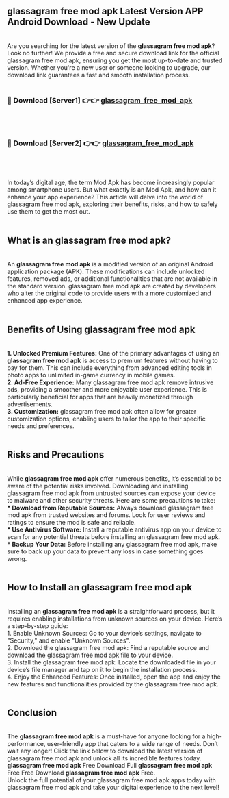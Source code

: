 ## glassagram free mod apk Latest Version APP Android Download - New Update
<br>
Are you searching for the latest version of the <strong>glassagram free mod apk</strong>? Look no further! We provide a free and secure download link for the official glassagram free mod apk, ensuring you get the most up-to-date and trusted version. Whether you're a new user or someone looking to upgrade, our download link guarantees a fast and smooth installation process.
<br>
<br>
<h3>🔴 Download [Server1] 👉👉 <a href="https://modyolo.store/glassagram+free+mod+apk">glassagram_free_mod_apk</a></h3><br>
<br>
<h3>🔴 Download [Server2] 👉👉 <a href="https://modyolo.store/glassagram+free+mod+apk">glassagram_free_mod_apk</a></h3><br>
<br>
<br>
In today’s digital age, the term Mod Apk has become increasingly popular among smartphone users. But what exactly is an Mod Apk, and how can it enhance your app experience? This article will delve into the world of glassagram free mod apk, exploring their benefits, risks, and how to safely use them to get the most out.
<br>
<br>
<h2>What is an glassagram free mod apk?</h2>
<br>
An <strong>glassagram free mod apk</strong> is a modified version of an original Android application package (APK). These modifications can include unlocked features, removed ads, or additional functionalities that are not available in the standard version. glassagram free mod apk are created by developers who alter the original code to provide users with a more customized and enhanced app experience.
<br>
<br>
<h2>Benefits of Using glassagram free mod apk</h2>
<br>
<strong> 1. Unlocked Premium Features:</strong> One of the primary advantages of using an <strong>glassagram free mod apk</strong> is access to premium features without having to pay for them. This can include everything from advanced editing tools in photo apps to unlimited in-game currency in mobile games.
<br>
<strong> 2. Ad-Free Experience:</strong> Many glassagram free mod apk remove intrusive ads, providing a smoother and more enjoyable user experience. This is particularly beneficial for apps that are heavily monetized through advertisements.
<br>
<strong> 3. Customization:</strong> glassagram free mod apk often allow for greater customization options, enabling users to tailor the app to their specific needs and preferences.
<br>
<br>
<h2>Risks and Precautions</h2>
<br>
While <strong>glassagram free mod apk</strong> offer numerous benefits, it’s essential to be aware of the potential risks involved. Downloading and installing glassagram free mod apk from untrusted sources can expose your device to malware and other security threats. Here are some precautions to take:
<br>
<strong> * Download from Reputable Sources:</strong> Always download glassagram free mod apk from trusted websites and forums. Look for user reviews and ratings to ensure the mod is safe and reliable.
<br>
<strong> * Use Antivirus Software:</strong> Install a reputable antivirus app on your device to scan for any potential threats before installing an glassagram free mod apk.
<br>
<strong> * Backup Your Data:</strong> Before installing any glassagram free mod apk, make sure to back up your data to prevent any loss in case something goes wrong.
<br>
<br>
<h2>How to Install an glassagram free mod apk</h2>
<br>
Installing an <strong>glassagram free mod apk</strong> is a straightforward process, but it requires enabling installations from unknown sources on your device. Here’s a step-by-step guide:
<br>
 1. Enable Unknown Sources: Go to your device’s settings, navigate to "Security," and enable "Unknown Sources".
<br>
 2. Download the glassagram free mod apk: Find a reputable source and download the glassagram free mod apk file to your device.
<br>
 3. Install the glassagram free mod apk: Locate the downloaded file in your device’s file manager and tap on it to begin the installation process.
<br>
 4. Enjoy the Enhanced Features: Once installed, open the app and enjoy the new features and functionalities provided by the glassagram free mod apk.
<br>
<br>
<h2><strong>Conclusion</strong></h2>
<br>
The <strong>glassagram free mod apk</strong> is a must-have for anyone looking for a high-performance, user-friendly app that caters to a wide range of needs. Don’t wait any longer! Click the link below to download the latest version of glassagram free mod apk and unlock all its incredible features today.
<br>
<strong>glassagram free mod apk</strong> Free Download Full <strong>glassagram free mod apk</strong> Free Free Download <strong>glassagram free mod apk</strong> Free.
<br>
Unlock the full potential of your glassagram free mod apk apps today with glassagram free mod apk and take your digital experience to the next level!